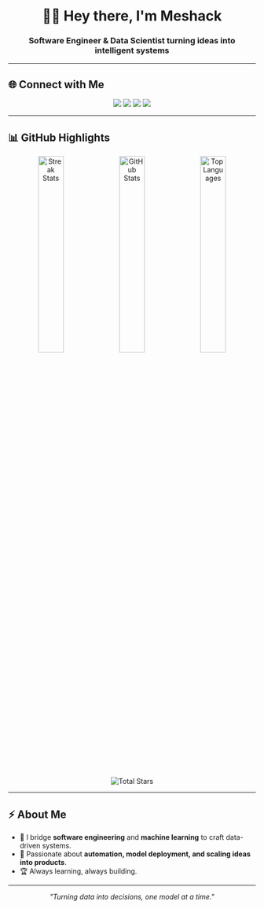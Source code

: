 <h1 align="center">👋🏽 Hey there, I'm Meshack</h1>  
<h3 align="center">Software Engineer & Data Scientist turning ideas into intelligent systems</h3>  

---

## 🌐 Connect with Me  

<p align="center">
  <a href="https://linkedin.com/in/kimwele-meshack"><img src="https://img.shields.io/badge/LinkedIn-%230077B5.svg?&style=for-the-badge&logo=linkedin&logoColor=white" /></a>
  <a href="https://instagram.com/rich.kitonga"><img src="https://img.shields.io/badge/Instagram-%23E4405F.svg?&style=for-the-badge&logo=instagram&logoColor=white" /></a>
  <a href="https://tiktok.com/@1shaks"><img src="https://img.shields.io/badge/TikTok-%23000000.svg?&style=for-the-badge&logo=tiktok&logoColor=white" /></a>
  <a href="mailto:kitongameshack9@gmail.com"><img src="https://img.shields.io/badge/Email-D14836.svg?&style=for-the-badge&logo=gmail&logoColor=white" /></a>
</p>  

---

## 📊 GitHub Highlights  

<p align="center">
  <img src="https://nirzak-streak-stats.vercel.app/?user=kimxons&theme=radical&hide_border=true&background=0D1117&ring=00FF9C&fire=00FF9C&currStreakLabel=00FF9C" alt="Streak Stats" width="32%" />
  <img src="https://github-readme-stats.vercel.app/api?username=kimxons&show_icons=true&theme=radical&hide_border=true&count_private=true&include_all_commits=true&bg_color=0D1117&title_color=00FF9C&icon_color=00FF9C" alt="GitHub Stats" width="32%" />
  <img src="https://github-readme-stats.vercel.app/api/top-langs/?username=kimxons&layout=compact&theme=radical&hide_border=true&bg_color=0D1117&title_color=00FF9C" alt="Top Languages" width="32%" />
</p>  

<p align="center">
  <img src="https://custom-icon-badges.demolab.com/github/stars/kimxons?logo=star&style=for-the-badge&color=00FF9C&label=Total%20Stars" alt="Total Stars" />
</p>  

---

## ⚡ About Me  

- 🧠 I bridge **software engineering** and **machine learning** to craft data-driven systems.  
- 🚀 Passionate about **automation, model deployment, and scaling ideas into products**.  
- 🏆 Always learning, always building.  

---

<!-- Footer Quote -->
<p align="center"><i>"Turning data into decisions, one model at a time."</i></p>
